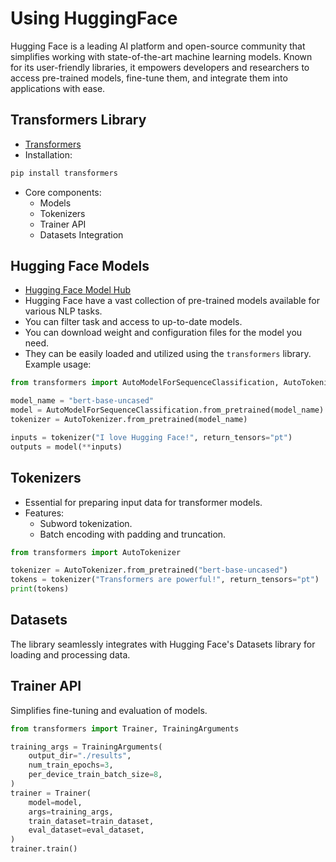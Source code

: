 # Using HuggingFace
Hugging Face is a leading AI platform and open-source community that simplifies working with state-of-the-art machine learning models. Known for its user-friendly libraries, it empowers developers and researchers to access pre-trained models, fine-tune them, and integrate them into applications with ease.

## Transformers Library
+ [Transformers](https://huggingface.co/transformers/)
+ Installation:
```bash
pip install transformers
```
+ Core components:
    + Models
    + Tokenizers
    + Trainer API 
    + Datasets Integration
## Hugging Face Models
+ [Hugging Face Model Hub](https://huggingface.co/models)
+ Hugging Face have a vast collection of pre-trained models available for various NLP tasks.
+ You can filter task and access to up-to-date models.
+ You can download weight and configuration files for the model you need.
+ They can be easily loaded and utilized using the `transformers` library.
Example usage:
```python
from transformers import AutoModelForSequenceClassification, AutoTokenizer

model_name = "bert-base-uncased"
model = AutoModelForSequenceClassification.from_pretrained(model_name)
tokenizer = AutoTokenizer.from_pretrained(model_name)

inputs = tokenizer("I love Hugging Face!", return_tensors="pt")
outputs = model(**inputs)
```
## Tokenizers 
+ Essential for preparing input data for transformer models.
+ Features:
    + Subword tokenization.
    + Batch encoding with padding and truncation.
```python
from transformers import AutoTokenizer

tokenizer = AutoTokenizer.from_pretrained("bert-base-uncased")
tokens = tokenizer("Transformers are powerful!", return_tensors="pt")
print(tokens)
```
## Datasets 
The library seamlessly integrates with Hugging Face's Datasets library for loading and processing data.
## Trainer API
Simplifies fine-tuning and evaluation of models.
```python
from transformers import Trainer, TrainingArguments

training_args = TrainingArguments(
    output_dir="./results",
    num_train_epochs=3,
    per_device_train_batch_size=8,
)
trainer = Trainer(
    model=model,
    args=training_args,
    train_dataset=train_dataset,
    eval_dataset=eval_dataset,
)
trainer.train()
```
